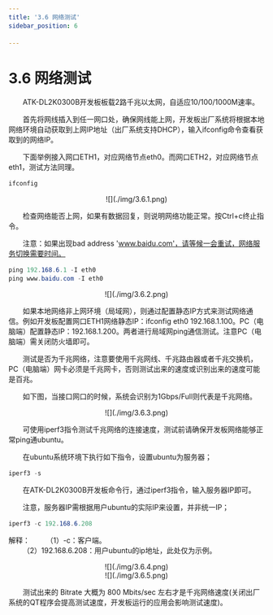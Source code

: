 ```yaml
---
title: '3.6 网络测试'
sidebar_position: 6

---
```


# 3.6 网络测试

&emsp;&emsp;ATK-DL2K0300B开发板板载2路千兆以太网，自适应10/100/1000M速率。

&emsp;&emsp;首先将网线插入到任一网口处，确保网线能上网，开发板出厂系统将根据本地网络环境自动获取到上网IP地址（出厂系统支持DHCP），输入ifconfig命令查看获取到的网络IP。

&emsp;&emsp;下面举例接入网口ETH1，对应网络节点eth0。而网口ETH2，对应网络节点eth1，测试方法同理。

```c#
ifconfig
```

<center>
![](./img/3.6.1.png)
</center>

&emsp;&emsp;检查网络能否上网，如果有数据回复，则说明网络功能正常。按Ctrl+c终止指令。

&emsp;&emsp;注意：如果出现bad address 'www.baidu.com'，请等候一会重试，网络服务切换需要时间。

```c#
ping 192.168.6.1 -I eth0
ping www.baidu.com -I eth0
```

<center>
![](./img/3.6.2.png)
</center>

&emsp;&emsp;如果本地网络非上网环境（局域网），则通过配置静态IP方式来测试网络通信。例如开发板配置网口ETH1网络静态IP：ifconfig eth0 192.168.1.100。PC（电脑端）配置静态IP：192.168.1.200。两者进行局域网ping通信测试。注意PC（电脑端）需关闭防火墙即可。

&emsp;&emsp;测试是否为千兆网络，注意要使用千兆网线、千兆路由器或者千兆交换机，PC（电脑端）网卡必须是千兆网卡，否则测试出来的速度或识别出来的速度可能是百兆。

&emsp;&emsp;如下图，当接口网口的时候，系统会识别为1Gbps/Full则代表是千兆网络。

<center>
![](./img/3.6.3.png)
</center>

&emsp;&emsp;可使用iperf3指令测试千兆网络的连接速度，测试前请确保开发板网络能够正常ping通ubuntu。

&emsp;&emsp;在ubuntu系统环境下执行如下指令，设置ubuntu为服务器；

```c#
iperf3 -s
```

&emsp;&emsp;在ATK-DL2K0300B开发板命令行，通过iperf3指令，输入服务器IP即可。

&emsp;&emsp;注意，服务器IP需根据用户ubuntu的实际IP来设置，并非统一IP；

```c#
iperf3 -c 192.168.6.208
```

解释：
&emsp;&emsp;（1）-c：客户端。<br />
&emsp;&emsp;（2）192.168.6.208：用户ubuntu的ip地址，此处仅为示例。

<center>
![](./img/3.6.4.png)
</center>

<center>
![](./img/3.6.5.png)
</center>

&emsp;&emsp;测试出来的 Bitrate 大概为 800 Mbits/sec 左右才是千兆网络速度(关闭出厂系统的QT程序会提高测试速度，开发板运行的应用会影响测试速度)。











